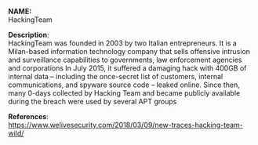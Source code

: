 **NAME:**  
HackingTeam  
  
**Description**:   
HackingTeam was founded in 2003 by two Italian entrepreneurs. It is a Milan-based information technology company that sells offensive intrusion and surveillance capabilities to governments, law enforcement agencies and corporations
In July 2015, it suffered a damaging hack with 400GB of internal data – including the once-secret list of customers, internal communications, and spyware source code – leaked online. Since then, many 0-days collected by Hacking Team and became publicly available during the breach were used by several APT groups

**References**:  
https://www.welivesecurity.com/2018/03/09/new-traces-hacking-team-wild/
